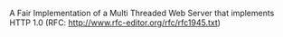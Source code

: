 A Fair Implementation of a Multi Threaded Web Server that implements HTTP 1.0 (RFC: http://www.rfc-editor.org/rfc/rfc1945.txt)